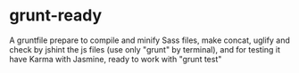 grunt-ready
===========

A gruntfile prepare to compile and minify Sass files, make concat, uglify and check by jshint the js files (use only "grunt" by terminal), and for testing it have Karma with Jasmine, ready to work with "grunt test"
